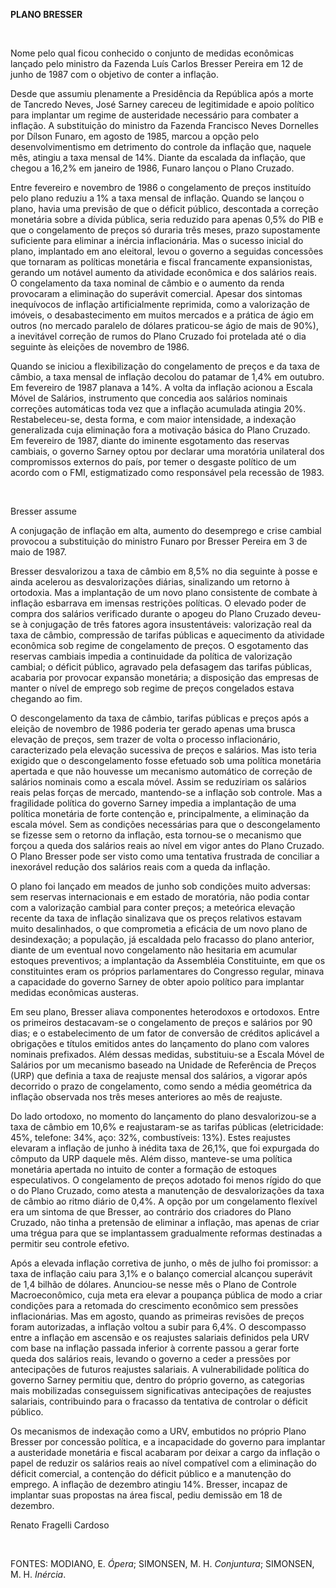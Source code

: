 **PLANO BRESSER**

 

Nome pelo qual ficou conhecido o conjunto de medidas econômicas lançado
pelo ministro da Fazenda Luís Carlos Bresser Pereira em 12 de junho de
1987 com o objetivo de conter a inflação.

Desde que assumiu plenamente a Presidência da República após a morte de
Tancredo Neves, José Sarney careceu de legitimidade e apoio político
para implantar um regime de austeridade necessário para combater a
inflação. A substituição do ministro da Fazenda Francisco Neves
Dornelles por Dílson Funaro, em agosto de 1985, marcou a opção pelo
desenvolvimentismo em detrimento do controle da inflação que, naquele
mês, atingiu a taxa mensal de 14%. Diante da escalada da inflação, que
chegou a 16,2% em janeiro de 1986, Funaro lançou o Plano Cruzado.

Entre fevereiro e novembro de 1986 o congelamento de preços instituído
pelo plano reduziu a 1% a taxa mensal de inflação. Quando se lançou o
plano, havia uma previsão de que o déficit público, descontada a
correção monetária sobre a dívida pública, seria reduzido para apenas
0,5% do PIB e que o congelamento de preços só duraria três meses, prazo
supostamente suficiente para eliminar a inércia inflacionária. Mas o
sucesso inicial do plano, implantado em ano eleitoral, levou o governo a
seguidas concessões que tornaram as políticas monetária e fiscal
francamente expansionistas, gerando um notável aumento da atividade
econômica e dos salários reais. O congelamento da taxa nominal de câmbio
e o aumento da renda provocaram a eliminação do superávit comercial.
Apesar dos sintomas inequívocos de inflação artificialmente reprimida,
como a valorização de imóveis, o desabastecimento em muitos mercados e a
prática de ágio em outros (no mercado paralelo de dólares praticou-se
ágio de mais de 90%), a inevitável correção de rumos do Plano Cruzado
foi protelada até o dia seguinte às eleições de novembro de 1986.

Quando se iniciou a flexibilização do congelamento de preços e da taxa
de câmbio, a taxa mensal de inflação decolou do patamar de 1,4% em
outubro. Em fevereiro de 1987 planava a 14%. A volta da inflação acionou
a Escala Móvel de Salários, instrumento que concedia aos salários
nominais correções automáticas toda vez que a inflação acumulada atingia
20%. Restabeleceu-se, desta forma, e com maior intensidade, a indexação
generalizada cuja eliminação fora a motivação básica do Plano Cruzado.
Em fevereiro de 1987, diante do iminente esgotamento das reservas
cambiais, o governo Sarney optou por declarar uma moratória unilateral
dos compromissos externos do país, por temer o desgaste político de um
acordo com o FMI, estigmatizado como responsável pela recessão de 1983.

 

Bresser assume

A conjugação de inflação em alta, aumento do desemprego e crise cambial
provocou a substituição do ministro Funaro por Bresser Pereira em 3 de
maio de 1987.

Bresser desvalorizou a taxa de câmbio em 8,5% no dia seguinte à posse e
ainda acelerou as desvalorizações diárias, sinalizando um retorno à
ortodoxia. Mas a implantação de um novo plano consistente de combate à
inflação esbarrava em imensas restrições políticas. O elevado poder de
compra dos salários verificado durante o apogeu do Plano Cruzado
deveu-se à conjugação de três fatores agora insustentáveis: valorização
real da taxa de câmbio, compressão de tarifas públicas e aquecimento da
atividade econômica sob regime de congelamento de preços. O esgotamento
das reservas cambiais impedia a continuidade da política de valorização
cambial; o déficit público, agravado pela defasagem das tarifas
públicas, acabaria por provocar expansão monetária; a disposição das
empresas de manter o nível de emprego sob regime de preços congelados
estava chegando ao fim.

O descongelamento da taxa de câmbio, tarifas públicas e preços após a
eleição de novembro de 1986 poderia ter gerado apenas uma brusca
elevação de preços, sem trazer de volta o processo inflacionário,
caracterizado pela elevação sucessiva de preços e salários. Mas isto
teria exigido que o descongelamento fosse efetuado sob uma política
monetária apertada e que não houvesse um mecanismo automático de
correção de salários nominais como a escala móvel. Assim se reduziriam
os salários reais pelas forças de mercado, mantendo-se a inflação sob
controle. Mas a fragilidade política do governo Sarney impedia a
implantação de uma política monetária de forte contenção e,
principalmente, a eliminação da escala móvel. Sem as condições
necessárias para que o descongelamento se fizesse sem o retorno da
inflação, esta tornou-se o mecanismo que forçou a queda dos salários
reais ao nível em vigor antes do Plano Cruzado. O Plano Bresser pode ser
visto como uma tentativa frustrada de conciliar a inexorável redução dos
salários reais com a queda da inflação.

O plano foi lançado em meados de junho sob condições muito adversas: sem
reservas internacionais e em estado de moratória, não podia contar com a
valorização cambial para conter preços; a meteórica elevação recente da
taxa de inflação sinalizava que os preços relativos estavam muito
desalinhados, o que comprometia a eficácia de um novo plano de
desindexação; a população, já escaldada pelo fracasso do plano anterior,
diante de um eventual novo congelamento não hesitaria em acumular
estoques preventivos; a implantação da Assembléia Constituinte, em que
os constituintes eram os próprios parlamentares do Congresso regular,
minava a capacidade do governo Sarney de obter apoio político para
implantar medidas econômicas austeras.

Em seu plano, Bresser aliava componentes heterodoxos e ortodoxos. Entre
os primeiros destacavam-se o congelamento de preços e salários por 90
dias; e o estabelecimento de um fator de conversão de créditos aplicável
a obrigações e títulos emitidos antes do lançamento do plano com valores
nominais prefixados. Além dessas medidas, substituiu-se a Escala Móvel
de Salários por um mecanismo baseado na Unidade de Referência de Preços
(URP) que definia a taxa de reajuste mensal dos salários, a vigorar após
decorrido o prazo de congelamento, como sendo a média geométrica da
inflação observada nos três meses anteriores ao mês de reajuste.

Do lado ortodoxo, no momento do lançamento do plano desvalorizou-se a
taxa de câmbio em 10,6% e reajustaram-se as tarifas públicas
(eletricidade: 45%, telefone: 34%, aço: 32%, combustíveis: 13%). Estes
reajustes elevaram a inflação de junho à inédita taxa de 26,1%, que foi
expurgada do cômputo da URP daquele mês. Além disso, manteve-se uma
política monetária apertada no intuito de conter a formação de estoques
especulativos. O congelamento de preços adotado foi menos rígido do que
o do Plano Cruzado, como atesta a manutenção de desvalorizações da taxa
de câmbio ao ritmo diário de 0,4%. A opção por um congelamento flexível
era um sintoma de que Bresser, ao contrário dos criadores do Plano
Cruzado, não tinha a pretensão de eliminar a inflação, mas apenas de
criar uma trégua para que se implantassem gradualmente reformas
destinadas a permitir seu controle efetivo.

Após a elevada inflação corretiva de junho, o mês de julho foi
promissor: a taxa de inflação caiu para 3,1% e o balanço comercial
alcançou superávit de 1,4 bilhão de dólares. Anunciou-se nesse mês o
Plano de Controle Macroeconômico, cuja meta era elevar a poupança
pública de modo a criar condições para a retomada do crescimento
econômico sem pressões inflacionárias. Mas em agosto, quando as
primeiras revisões de preços foram autorizadas, a inflação voltou a
subir para 6,4%. O descompasso entre a inflação em ascensão e os
reajustes salariais definidos pela URV com base na inflação passada
inferior à corrente passou a gerar forte queda dos salários reais,
levando o governo a ceder a pressões por antecipações de futuros
reajustes salariais. A vulnerabilidade política do governo Sarney
permitiu que, dentro do próprio governo, as categorias mais mobilizadas
conseguissem significativas antecipações de reajustes salariais,
contribuindo para o fracasso da tentativa de controlar o déficit
público.

Os mecanismos de indexação como a URV, embutidos no próprio Plano
Bresser por concessão política, e a incapacidade do governo para
implantar a austeridade monetária e fiscal acabaram por deixar a cargo
da inflação o papel de reduzir os salários reais ao nível compatível com
a eliminação do déficit comercial, a contenção do déficit público e a
manutenção do emprego. A inflação de dezembro atingiu 14%. Bresser,
incapaz de implantar suas propostas na área fiscal, pediu demissão em 18
de dezembro.

Renato Fragelli Cardoso

 

FONTES: MODIANO, E. *Ópera*; SIMONSEN, M. H. *Conjuntura*; SIMONSEN, M.
H. *Inércia*.

 
